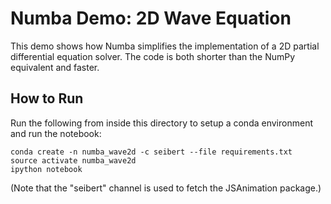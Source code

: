 # Numba Demo: 2D Wave Equation

This demo shows how Numba simplifies the implementation of a 2D partial
differential equation solver.  The code is both shorter than the NumPy
equivalent and faster.

## How to Run

Run the following from inside this directory to setup a conda environment and run the notebook:

    conda create -n numba_wave2d -c seibert --file requirements.txt
    source activate numba_wave2d
    ipython notebook

(Note that the "seibert" channel is used to fetch the JSAnimation package.)
